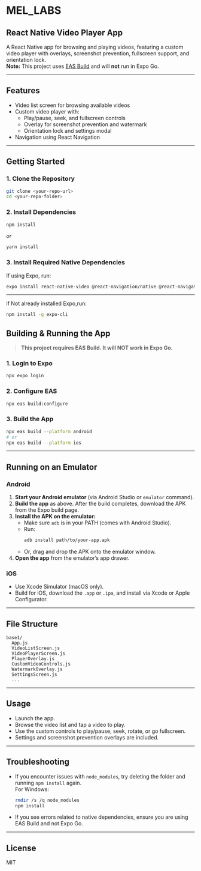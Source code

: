 # MEL_LABS  
## React Native Video Player App

A React Native app for browsing and playing videos, featuring a custom video player with overlays, screenshot prevention, fullscreen support, and orientation lock.  
**Note:** This project uses [EAS Build](https://docs.expo.dev/build/introduction/) and will **not** run in Expo Go.

---

## Features

- Video list screen for browsing available videos
- Custom video player with:
  - Play/pause, seek, and fullscreen controls
  - Overlay for screenshot prevention and watermark
  - Orientation lock and settings modal
- Navigation using React Navigation

---

## Getting Started

### 1. Clone the Repository

```sh
git clone <your-repo-url>
cd <your-repo-folder>
```

### 2. Install Dependencies

```sh
npm install
```
_or_
```sh
yarn install
```

### 3. Install Required Native Dependencies


If using Expo, run:
```sh
expo install react-native-video @react-navigation/native @react-navigation/native-stack expo-screen-orientation expo-screen-capture
```

---
if Not already installed Expo,run:
```sh
npm install -g expo-cli
```

## Building & Running the App

> **This project requires EAS Build. It will NOT work in Expo Go.**

### 1. Login to Expo

```sh
npx expo login
```

### 2. Configure EAS

```sh
npx eas build:configure
```

### 3. Build the App

```sh
npx eas build --platform android
# or
npx eas build --platform ios
```

---

## Running on an Emulator

### Android

1. **Start your Android emulator** (via Android Studio or `emulator` command).
2. **Build the app** as above. After the build completes, download the APK from the Expo build page.
3. **Install the APK on the emulator:**
   - Make sure `adb` is in your PATH (comes with Android Studio).
   - Run:
     ```sh
     adb install path/to/your-app.apk
     ```
   - Or, drag and drop the APK onto the emulator window.
4. **Open the app** from the emulator’s app drawer.

### iOS

- Use Xcode Simulator (macOS only).
- Build for iOS, download the `.app` or `.ipa`, and install via Xcode or Apple Configurator.

---

## File Structure

```
base1/
  App.js
  VideoListScreen.js
  VideoPlayerScreen.js
  PlayerOverlay.js
  CustomVideoControls.js
  WatermarkOverlay.js
  SettingsScreen.js
  ...
```

---

## Usage

- Launch the app.
- Browse the video list and tap a video to play.
- Use the custom controls to play/pause, seek, rotate, or go fullscreen.
- Settings and screenshot prevention overlays are included.

---

## Troubleshooting

- If you encounter issues with `node_modules`, try deleting the folder and running `npm install` again.  
  For Windows:
  ```sh
  rmdir /s /q node_modules
  npm install
  ```
- If you see errors related to native dependencies, ensure you are using EAS Build and not Expo Go.

---

## License

MIT

